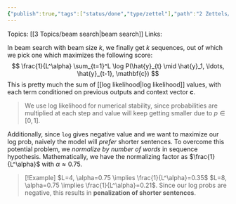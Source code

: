 ```yaml
---
{"publish":true,"tags":["status/done","type/zettel"],"path":"2 Zettels/beam search normalization factor.md","permalink":"/2-zettels/beam-search-normalization-factor/","PassFrontmatter":true}
---
```



Topics: [[3 Topics/beam search\|beam search]]
Links:

In beam search with beam size $k$, we finally get $k$ sequences, out of which we pick one which maximizes the following score:
$$
\frac{1}{L^\alpha} \sum_{t=1}^L \log P(\hat{y}_{t} \mid \hat{y}_1, \ldots, \hat{y}_{t-1}, \mathbf{c})
$$
This is pretty much the sum of [[log likelihood\|log likelihood]] values, with each term conditioned on previous outputs and context vector $\mathbf{c}$.
> We use log likelihood for numerical stability, since probabilities are multiplied at each step and value will keep getting smaller due to $p\in{[0, 1]}$. 

Additionally, since `log` gives negative value and we want to maximize our log prob, naively the model will *prefer* shorter sentences. To overcome this potential problem, we *normalize by number of words* in sequence hypothesis. Mathematically, we have the normalizing factor as $\frac{1}{L^\alpha}$ with $\alpha \approx 0.75$. 

> [!Example]
> $L=4, \alpha=0.75 \implies \frac{1}{L^\alpha}=0.35$
> $L=8, \alpha=0.75 \implies \frac{1}{L^\alpha}=0.21$. 
Since our log probs are negative, this results in **penalization of shorter sentences**.